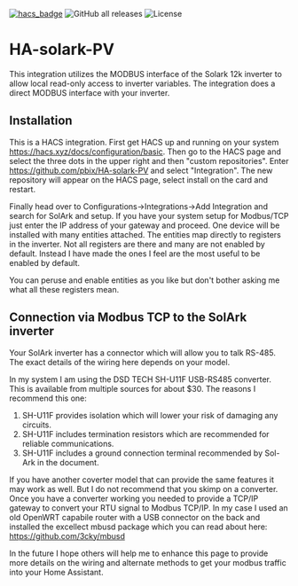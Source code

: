 [![hacs_badge](https://img.shields.io/badge/HACS-Custom-orange.svg)](https://github.com/custom-components/hacs) 
![GitHub all releases](https://img.shields.io/github/downloads/pbix/HA-solark-PV/total.svg) 
![License](https://img.shields.io/github/license/pbix/HA-solark-PV)
# HA-solark-PV
This integration utilizes the MODBUS interface of the Solark 12k inverter to allow local read-only
access to inverter variables.  The integration does a direct MODBUS interface with your inverter.

## Installation
This is a HACS integration.  First get HACS up and running on your system https://hacs.xyz/docs/configuration/basic.  Then go to the HACS page and select the three dots in the upper right and then "custom repositories".  Enter https://github.com/pbix/HA-solark-PV and select "Integration".  The new repository will appear on the HACS page, select install on the card and restart.

Finally head over to Configurations->Integrations->Add Integration and search for SolArk and setup.  If you have your system setup for Modbus/TCP just enter the IP address of your gateway and proceed.  One device will be installed with many entities attached.  The entities map directly to registers in the inverter.  Not all registers are there and many are not enabled by default.  Instead I have made the ones I feel are the most useful to be enabled by default.

You can peruse and enable entities as you like but don't bother asking me what all these registers mean. 

## Connection via Modbus TCP to the SolArk inverter
Your SolArk inverter has a connector which will allow you to talk RS-485.  The exact details of the wiring here depends on your 
model.  

In my system I am using the DSD TECH SH-U11F USB-RS485 converter. This is available from multiple sources for about $30. The reasons I recommend this one:
1) SH-U11F provides isolation which will lower your risk of damaging any circuits.
2) SH-U11F includes termination resistors which are recommended for reliable communications.
3) SH-U11F includes a ground connection terminal recommended by Sol-Ark in the document.

If you have another coverter model that can provide the same features it may work as well.  But I do not recommend that you skimp on a converter.  Once you have a converter working you needed
to provide a TCP/IP gateway to convert your RTU signal to Modbus TCP/IP.  In my case I used an old OpenWRT capabile router with a USB connector on the back and installed the 
excellect mbusd package which you can read about here: https://github.com/3cky/mbusd

In the future I hope others will help me to enhance this page to provide more details on the wiring and alternate methods to get your modbus traffic into your Home Assistant.



